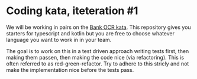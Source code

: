 # Coding kata, iteteration #1

We will be working in pairs on the [Bank OCR kata](https://codingdojo.org/kata/BankOCR/).
This repository gives you starters for typescript and kotlin but you are free to choose whatever language you want to work in in your team.

The goal is to work on this in a test driven approach writing tests first, then making them passen, then making the code nice (via refactoring).
This is often referred to as red-green-refactor.
Try to adhere to this stricly and not make the implementation nice before the tests pass.
